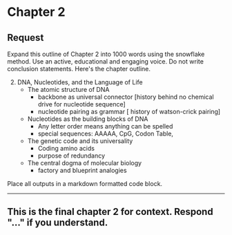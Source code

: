 # Chapter 2

## Request

Expand this outline of Chapter 2 into 1000 words using the snowflake method. Use an active, educational and engaging voice. Do not write conclusion statements. Here's the chapter outline.

2. DNA, Nucleotides, and the Language of Life
   - The atomic structure of DNA 
      * backbone as universal connector [history behind no chemical drive for nucleotide sequence]
      * nucleotide pairing as grammar [ history of watson-crick pairing]
   - Nucleotides as the building blocks of DNA
      * Any letter order means anything can be spelled
      * special sequences: AAAAA, CpG, Codon Table,
   - The genetic code and its universality
      * Coding amino acids
      * purpose of redundancy
   - The central dogma of molecular biology
      * factory and blueprint analogies

Place all outputs in a markdown formatted code block.

---
This is the final chapter 2 for context. Respond "..." if you understand.
<Includes giant text dump>
--

  

